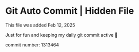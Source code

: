 # Git Auto Commit | Hidden File

This file was added Feb 12, 2025

Just for fun and keeping my daily git commit active 🤪

commit number: 1313464
